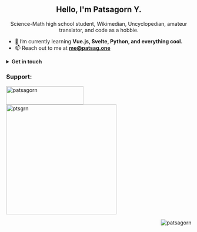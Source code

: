 <h2 align="center">Hello, I'm Patsagorn Y.</h1>

<p align="center">Science-Math high school student, Wikimedian, Uncyclopedian, amateur translator, and code as a hobbie.</p>
 
- 🌱 I’m currently learning **Vue.js, Svelte, Python, and everything cool.**
- 📫 Reach out to me at **[me@patsag.one](mailto:me@patsag.one)**

<details>
<summary><strong>Get in touch</strong></summary>

- simply [linktr.ee/patsagorn](https://linktr.ee/patsagorn)
</details>

<h3 align="left">Support:</h3>
<p><a href="https://www.buymeacoffee.com/patsagorn"> <img align="left" src="https://cdn.buymeacoffee.com/buttons/v2/default-yellow.png" height="50" width="210" alt="patsagorn" /></a></p>
  
<img align="" src="https://github-readme-stats.vercel.app/api?username=ptsgrn&show_icons=true&locale=en&theme=onedark&hide_border=true" width="300" alt="ptsgrn" />

<a href="https://visitcount.itsvg.in"><img align="right" src="https://visitcount.itsvg.in/api?id=ptsgrn&icon=2&color=2" alt="patsagorn" /></a>
